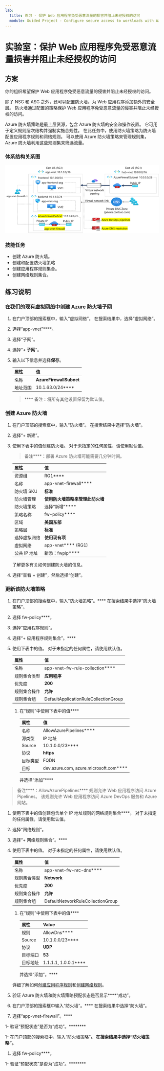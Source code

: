 ```yaml
---
lab:
  title: 练习 - 保护 Web 应用程序免受恶意流量的损害并阻止未经授权的访问
  module: Guided Project - Configure secure access to workloads with Azure virtual networking services
---
```


# 实验室：保护 Web 应用程序免受恶意流量损害并阻止未经授权的访问


## 方案
你的组织希望保护 Web 应用程序免受恶意流量的侵害并阻止未经授权的访问。

除了 NSG 和 ASG 之外，还可以配置防火墙，为 Web 应用程序添加额外的安全层。 防火墙通过配置的策略保护 Web 应用程序免受恶意流量的侵害并阻止未经授权的访问。

Azure 防火墙策略是最上层资源，包含 Azure 防火墙的安全和操作设置。 它可用于定义规则层次结构并强制实施合规性。 在此任务中，使用防火墙策略为防火墙配置应用程序规则和网络规则。 可以使用 Azure 防火墙策略来管理规则集，Azure 防火墙利用这些规则集来筛选流量。 

### 体系结构关系图

![显示包含防火墙和路由表的一个虚拟网络的示意图。](../Media/task-3.png)

### 技能任务
- 创建 Azure 防火墙。
- 创建和配置防火墙策略
- 创建应用程序规则集合。
- 创建网络规则集合。
  
## 练习说明

### 在我们的现有虚拟网络中创建 Azure 防火墙子网

1. 在门户顶部的搜索框中，输入“虚拟网络”。 在搜索结果中，选择“虚拟网络”。

1. 选择“app-vnet”****。

1. 选择“子网”。

1. 选择“**+ 子网**”。

1. 输入以下信息并选择**保存**。

    | 属性 | 值    |
    |:---------|:---------|
    |名称      | **AzureFirewallSubnet**|
    |地址范围| 10.1.63.0/24****|

    > **** 备注：将所有其他设置保留为默认值。
    

### 创建 Azure 防火墙

1. 在门户顶部的搜索框中，输入“防火墙”。 在搜索结果中选择“防火墙”。

1. 选择“+ 新建”。

1.  使用下表中的值创建防火墙。 对于未指定的任何属性，请使用默认值。
    >备注****：部署 Azure 防火墙可能需要几分钟时间。

    | 属性 | 值    |
    |:---------|:---------|
    |资源组   | RG1****  |
    |名称      | app-vnet-firewall****|
    |防火墙 SKU | **标准**|
    |防火墙管理 | **使用防火墙策略来管理此防火墙**|
    |防火墙策略| 选择“新增”****| 
    |策略名称| fw-policy****|
    |区域| **美国东部**|
    |策略层| **标准**|
    |选择虚拟网络 | **使用现有项**|
    |虚拟网络 | app-vnet**** (RG1)|
    |公共 IP 地址 | 新添：fwpip****|

    了解更多有关如何创建防火墙的信息[](https://docs.microsoft.com/azure/firewall/tutorial-firewall-deploy-portal)。

1. 选择“查看 + 创建”，然后选择“创建”。

### 更新该防火墙策略

1. 在门户顶部的搜索框中，输入“防火墙策略”。**** 在搜索结果中选择“防火墙策略”。

1. 选择 fw-policy****。

1. 选择“应用程序规则”。

1. 选择“+ 应用程序规则集合”。****

1. 使用下表中的值。 对于未指定的任何属性，请使用默认值。

    |属性|  值 |
    |:---------|:---------|
    |名称   |app-vnet-fw-rule-collection****|
    |规则集合类型| **应用程序**|
    |优先度|  **200**|
    |规则集合操作|**允许**|
    |规则集合组| DefaultApplicationRuleCollectionGroup|

    1. 在“规则”中使用下表中的值****

        |属性|  值 |
        |:---------|:---------|
        |名称   |AllowAzurePipelines****|
        |源类型|IP 地址|
        |Source|10.1.0.0/23****|
        |协议|**https** |
        |目标类型|FQDN|
        |目标|dev.azure.com, azure.microsoft.com****|

        并选择“添加”****

> 备注****：AllowAzurePipelines**** 规则允许 Web 应用程序访问 Azure Pipelines。 该规则允许 Web 应用程序访问 Azure DevOps 服务和 Azure 网站。

1.  使用下表中的值创建包含单个 IP 地址规则的网络规则集合****。 对于未指定的任何属性，请使用默认值。

1. 选择“网络规则”。

1. 选择“+ 网络规则集合”。****

1. 使用下表中的值。 对于未指定的任何属性，请使用默认值。

    |属性|  值|
    |:---------|:---------|
    |名称|  app-vnet-fw-nrc-dns****|
    |规则集合类型| **Network**|
    |优先度|  **200**|
    |规则集合操作|**允许**|
    |规则集合组| DefaultNetworkRuleCollectionGroup|

    1. 在“规则”中使用下表中的值****

        |属性|  Value|
        |:---------|:---------|
        |规则 | AllowDns****|
        |Source|    10.1.0.0/23****|
        |协议|  **UDP**|
        |目标端口| **53**|
        |目标地址| 1.1.1.1, 1.0.0.1****|

        并选择“添加”。****


    详细了解如何[创建应用程序规则](https://docs.microsoft.com/azure/firewall/tutorial-firewall-deploy-portal#configure-an-application-rule)和[创建网络规则](https://docs.microsoft.com/azure/firewall/tutorial-firewall-deploy-portal#configure-a-network-rule)。

1. 验证 Azure 防火墙和防火墙策略预配状态是否显示****“成功”。

1. 在门户顶部的搜索框中输入“防火墙”。**** 在搜索结果中选择“防火墙”。

1. 选择“app-vnet-firewall”。****

1- 验证“预配状态”是否为“成功”。********

1- 在门户顶部的搜索框中，输入“防火墙策略”****。 在搜索结果中选择“防火墙策略”。****

1. 选择 fw-policy****。

1- 验证“预配状态”是否为“成功”。********

